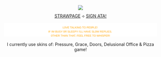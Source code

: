 

<div align="center">


  <img src="https://media.discordapp.net/attachments/993815413018337330/1416063911920275456/Untitled23_20250912221148.png?ex=68c57bc9&is=68c42a49&hm=70320eaaebacb8121a15c58c19925915f3ba57a3b5d320a34161fca42e616b5e&=&format=webp&quality=lossless&width=1930&height=1448" width="400" style="margin:4px 0;"/>



  <div style="margin:4px 0;">
    <a href="https://calendular.straw.page/">STRAWPAGE</a> ⟢
    <a href="https://calindean.atabook.org/">SIGN ATA!</a>


<p align="center">
  <img src="orange.svg"/>
</p>

</div>

</p>


  
I currently use skins of: Pressure, Grace, Doors, Delusional Office & Pizza game!
 
